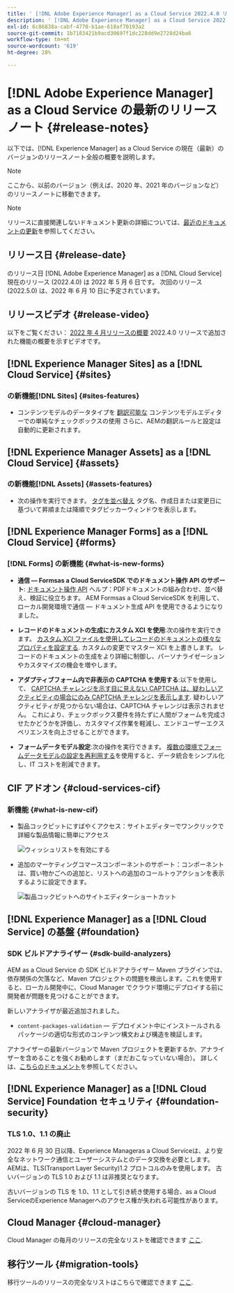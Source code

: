 ```yaml
---
title: ' [!DNL Adobe Experience Manager] as a Cloud Service 2022.4.0 リリースのリリースノート。'
description: ' [!DNL Adobe Experience Manager] as a Cloud Service 2022.4.0 リリースのリリースノート。'
exl-id: 6c86838a-cabf-4770-b1ae-618af70193a2
source-git-commit: 1b7183421b9acd30697f1dc228dd9e2728d24ba6
workflow-type: tm+mt
source-wordcount: '619'
ht-degree: 28%

---
```


# [!DNL Adobe Experience Manager] as a Cloud Service の最新のリリースノート {#release-notes}

以下では、[!DNL Experience Manager] as a Cloud Service の現在（最新）のバージョンのリリースノート全般の概要を説明します。

>[!NOTE]
>
>ここから、以前のバージョン（例えば、2020 年、2021 年のバージョンなど）のリリースノートに移動できます。

>[!NOTE]
>
>リリースに直接関連しないドキュメント更新の詳細については、[最近のドキュメントの更新](https://experienceleague.adobe.com/docs/experience-manager-release-information/aem-release-updates/doc-updates/documentation-updates.html?lang=ja)を参照してください。

## リリース日 {#release-date}

のリリース日 [!DNL Adobe Experience Manager] as a [!DNL Cloud Service] 現在のリリース (2022.4.0) は 2022 年 5 月 6 日です。
次回のリリース (2022.5.0) は、2022 年 6 月 10 日に予定されています。

## リリースビデオ {#release-video}

以下をご覧ください： [2022 年 4 月リリースの概要](https://video.tv.adobe.com/v/342612?quality=12) 2022.4.0 リリースで追加された機能の概要を示すビデオです。

## [!DNL Experience Manager Sites] as a [!DNL Cloud Service] {#sites}

### の新機能[!DNL Sites] {#sites-features}

* コンテンツモデルのデータタイプを [翻訳可能な](/help/assets/content-fragments/content-fragments-models.md#properties) コンテンツモデルエディターでの単純なチェックボックスの使用 さらに、AEMの翻訳ルールと設定は自動的に更新されます。

## [!DNL Experience Manager Assets] as a [!DNL Cloud Service] {#assets}

### の新機能[!DNL Assets] {#assets-features}

* 次の操作を実行できます。 [タグを並べ替え](/help/assets/organize-assets.md#use-tags-to-organize-assets) タグ名、作成日または変更日に基づいて昇順または降順でタグピッカーウィンドウを表示します。


## [!DNL Experience Manager Forms] as a [!DNL Cloud Service] {#forms}

### [!DNL Forms] の新機能 {#what-is-new-forms}

* **通信 — Formsas a Cloud ServiceSDK でのドキュメント操作 API のサポート**: [ドキュメント操作 API](/help/forms/aem-forms-cloud-service-communications.md) ヘルプ：PDFドキュメントの組み合わせ、並べ替え、検証に役立ちます。 AEM Formsas a Cloud ServiceSDK を利用して、ローカル開発環境で通信 — ドキュメント生成 API を使用できるようになりました。

* **レコードのドキュメントの生成にカスタム XCI を使用**:次の操作を実行できます。 [カスタム XCI ファイルを使用してレコードのドキュメントの様々なプロパティを設定する](/help/forms/generate-document-of-record-for-non-xfa-based-adaptive-forms.md#use-a-custom-xci-file). カスタムの変更でマスター XCI を上書きします。 レコードのドキュメントの生成をより詳細に制御し、パーソナライゼーションやカスタマイズの機会を増やします。

* **アダプティブフォーム内で非表示の CAPTCHA を使用する**:以下を使用して、 [CAPTCHA チャレンジを示す目に見えない CAPTCHA は、疑わしいアクティビティの場合にのみ CAPTCHA チャレンジを表示します](/help/forms/captcha-adaptive-forms.md). 疑わしいアクティビティが見つからない場合は、CAPTCHA チャレンジは表示されません。 これにより、チェックボックス要件を持たずに人間がフォームを完成させたかどうかを評価し、カスタマイズ作業を軽減し、エンドユーザーエクスペリエンスを向上させることができます。

* **フォームデータモデル設定**:次の操作を実行できます。 [複数の環境でフォームデータモデルの設定を再利用する](/help/forms/create-form-data-models.md#runmode-specific-context-aware-config)を使用すると、データ統合をシンプル化し、IT コストを削減できます。

## CIF アドオン {#cloud-services-cif}

### 新機能 {#what-is-new-cif}

* 製品コックピットにすばやくアクセス：サイトエディターでワンクリックで詳細な製品情報に簡単にアクセス

   ![ウィッシュリストを有効にする](/help/assets/CIF/enable-wishlist.png)

* 追加のマーケティングコマースコンポーネントのサポート：コンポーネントは、買い物かごへの追加と、リストへの追加のコールトゥアクションを表示するように設定できます。

   ![製品コックピットへのサイトエディターショートカット](/help/assets/CIF/sites-editor-shortcut-to-cockpit.png)

## [!DNL Experience Manager] as a [!DNL Cloud Service] の基盤 {#foundation}

### SDK ビルドアナライザー {#sdk-build-analyzers}

AEM as a Cloud Service の SDK ビルドアナライザー Maven プラグインでは、依存関係の欠落など、Maven プロジェクトの問題を検出します。これを使用すると、ローカル開発中に、Cloud Manager でクラウド環境にデプロイする前に開発者が問題を見つけることができます。

新しいアナライザが最近追加されました。

* `content-packages-validation`  — デプロイメント中にインストールされるパッケージの適切な形式のコンテンツ構文および構造を検証します。

アナライザーの最新バージョンで Maven プロジェクトを更新するか、アナライザーを含めることを強くお勧めします（まだおこなっていない場合）。 詳しくは、[こちらのドキュメント](https://experienceleague.adobe.com/docs/experience-manager-core-components/using/developing/archetype/build-analyzer-maven-plugin.html?lang=ja)を参照してください。

## [!DNL Experience Manager] as a [!DNL Cloud Service] Foundation セキュリティ {#foundation-security}

### TLS 1.0、1.1 の廃止

2022 年 6 月 30 日以降、Experience Manageras a Cloud Serviceは、より安全なネットワーク通信とユーザーシステムとのデータ交換を必要とします。 AEMは、TLS(Transport Layer Security)1.2 プロトコルのみを使用します。 古いバージョンの TLS 1.0 および 1.1 は非推奨となります。

古いバージョンの TLS を 1.0、1.1 として引き続き使用する場合、as a Cloud ServiceのExperience Managerへのアクセス権が失われる可能性があります。

## Cloud Manager {#cloud-manager}

Cloud Manager の毎月のリリースの完全なリストを確認できます [ここ](/help/implementing/cloud-manager/release-notes-cloud-manager/release-notes-cm-current.md).

## 移行ツール {#migration-tools}

移行ツールのリリースの完全なリストはこちらで確認できます [ここ](/help/journey-migration/release-notes/release-notes-migration-tools-current.md).

